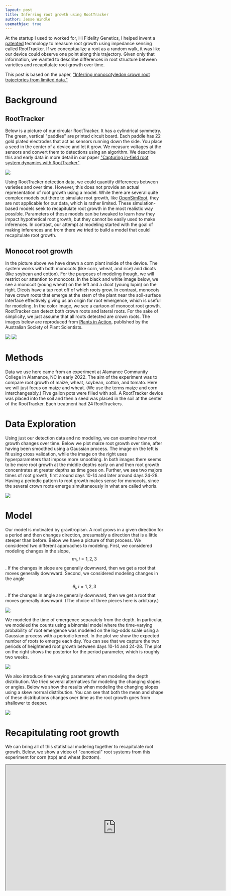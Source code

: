 ```yaml
---
layout: post
title: Inferring root growth using RootTracker
author: Jesse Windle
usemathjax: true
---
```


<script type="text/javascript" id="MathJax-script" async
  src="https://cdn.jsdelivr.net/npm/mathjax@3/es5/tex-mml-chtml.js">
</script>


At the startup I used to worked for, Hi Fidelity Genetics, I helped
invent a [patented](https://patents.google.com/patent/US11293910B2/)
technology to measure root growth using impedance sensing called
RootTracker.  If we conceptualize a root as a random walk, it was like
our device could observe one point along this trajectory.  Given only
that information, we wanted to describe differences in root structure
between varieties and recapitulate root growth over time.

This post is based on the paper, ["Inferring monocotyledon crown root
trajectories from limited data."](../root-modeling.pdf)

# Background

## RootTracker

Below is a picture of our circular RootTracker.  It has a cylindrical
symmetry.  The green, vertical "paddles" are printed circuit board.
Each paddle has 22 gold plated electrodes that act as sensors running
down the side.  You place a seed in the center of a device and let it
grow.  We measure voltages at the sensors and convert them to
detections using an algorithm.  We describe this and early data in
more detail in our paper ["Capturing in-field root system dynamics
with
RootTracker"](https://academic.oup.com/plphys/article/187/3/1117/6328791).

![](../images/roottracker.jpg)

Using RootTracker detection data, we could quantify differences
between varieties and over time.  However, this does not provide an
actual representation of root growth using a model.  While there are
several quite complex models out there to simulate root growth, like
[OpenSimRoot](https://rootmodels.gitlab.io/), they are not applicable
for our data, which is rather limited.  These simulation-based models
seek to recapitulate root growth in the most realistic way possible.
Parameters of those models can be tweaked to learn how they impact
hypothetical root growth, but they cannot be easily used to make
inferences.  In contrast, our attempt at modeling started with the
goal of making inferences and from there we tried to build a model
that could recapitulate root growth.

## Monocot root growth

In the picture above we have drawn a corn plant inside of the device.
The system works with both monocots (like corn, wheat, and rice) and
dicots (like soybean and cotton).  For the purposes of modeling
though, we will restrict our attention to monocots.  In the black and
white image below, we see a monocot (young wheat) on the left and a
dicot (young lupin) on the right.  Dicots have a tap root off of which
roots grow.  In contrast, monocots have crown roots that emerge at the
stem of the plant near the soil-surface interface effectively giving
us an origin for root emergence, which is useful for modeling.  In the
color image, we see a cartoon of monocot root growth.  RootTracker can
detect both crown roots and lateral roots.  For the sake of
simplicity, we just assume that all roots detected are crown roots.
The images below are reproduced from [Plants in
Action](http://plantsinaction.science.uq.edu.au), published by the
Australian Society of Plant Scientists.

![](../images/monocot-dicot.png) ![](../images/monocot-root-anatomy-small.png)

# Methods

Data we use here came from an experiment at Alamance Community College
in Alamance, NC in early 2022.  The aim of the experiment was to
compare root growth of maize, wheat, soybean, cotton, and tomato.
Here we will just focus on maize and wheat.  (We use the terms maize
and corn interchangeably.)  Five gallon pots were filled with soil.  A
RootTracker device was placed into the soil and then a seed was placed
in the soil at the center of the RootTracker.  Each treatment had 24
RootTrackers.

# Data Exploration

Using just our detection data and no modeling, we can examine how root
growth changes over time.  Below we plot maize root growth over time,
after having been smoothed using a Gaussian process.  The image on the
left is fit using cross validation, while the image on the right uses
hyperparameters that impose more smoothing.  In both images there
seems to be more root growth at the middle depths early on and then
root growth concentrates at greater depths as time goes on.  Further,
we see two majors times of root growth, first around days 10-14 and
later around days 24-28.  Having a periodic pattern to root growth
makes sense for monocots, since the several crown roots emerge
simultaneously in what are called whorls.

![](../images/gaussian-process-plots-1.png)

# Model

Our model is motivated by gravitropism.  A root grows in a given
direction for a period and then changes direction, presumably a
direction that is a little steeper than before.  Below we have a
picture of that process.  We considered two different approaches to
modeling.  First, we considered modeling changes in the slope, $$m_i,
i = 1, 2, 3$$.  If the changes in slope are generally downward, then
we get a root that moves generally downward.  Second, we considered
modeling changes in the angle $$\theta_i, i = 1, 2, 3$$.  If the
changes in angle are generally downward, then we get a root that moves
generally downward.  (The choice of three pieces here is arbitrary.)

![](../images/root-trajectory-explained.png)

We modeled the time of emergence separately from the depth.  In
particular, we modeled the counts using a binomial model where the
time-varying probability of root emergence was modeled on the log-odds
scale using a Gaussian process with a periodic kernel.  In the plot we
show the expected number of roots to emerge each day.  You can see
that we capture the two periods of heightened root growth between days
10-14 and 24-28.  The plot on the right shows the posterior for the
period parameter, which is roughly two weeks.

![](../images/p_binom_mean_and_per_hist-corn.png)

We also introduce time varying parameters when modeling the depth
distribution.  We tried several alternatives for modeling the changing
slopes or angles.  Below we show the results when modeling the changing
slopes using a skew normal distribution.  You can see that both the
mean and shape of these distributions changes over time as the root
growth goes from shallower to deeper.

![](../images/m23-p-sn_all-corn-small.png)


# Recapitulating root growth

We can bring all of this statistical modeling together to recapitulate
root growth.  Below, we show a video of "canonical" root systems from
this experiment for corn (top) and wheat (bottom).

<iframe src="https://drive.google.com/file/d/1tYYcOHJAJUyKGpEtj37sf5UaYZBsaGEI/preview" width="700" height="400" allow="autoplay"></iframe>
